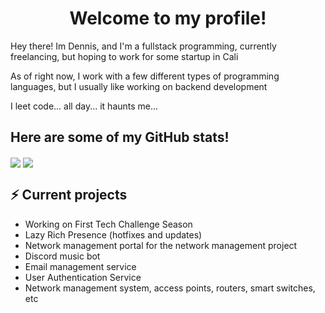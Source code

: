 <h1 align="center">Welcome to my profile!</h1>
 <p>Hey there! Im Dennis, and I'm a fullstack programming, currently freelancing, but hoping to work for some startup in Cali</p>
 <p>As of right now, I work with a few different types of programming languages, but I usually like working on backend development</p>
 <p> I leet code... all day... it haunts me... </p>
 
 <h2><b>Here are some of my GitHub stats!</b></h2>
<img align="center" src="https://github-readme-stats.vercel.app/api?username=ByteLock&theme=react">
<img align="center" src="https://github-readme-streak-stats.herokuapp.com/?user=ByteLock&theme=react">
 
## ⚡ Current projects
- Working on First Tech Challenge Season
- Lazy Rich Presence (hotfixes and updates)
- Network management portal for the network management project
- Discord music bot
- Email management service
- User Authentication Service
- Network management system, access points, routers, smart switches, etc
